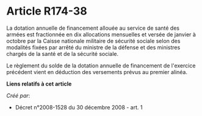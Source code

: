 # Article R174-38

La dotation annuelle de financement allouée au service de santé des armées est fractionnée en dix allocations mensuelles et
versée de janvier à octobre par la Caisse nationale militaire de sécurité sociale selon des modalités fixées par arrêté du
ministre de la défense et des ministres chargés de la santé et de la sécurité sociale. 

Le règlement du solde de la dotation annuelle de financement de l'exercice précédent vient en déduction des versements prévus
au premier alinéa.

**Liens relatifs à cet article**

_Créé par_:

  - Décret n°2008-1528 du 30 décembre 2008 - art. 1

